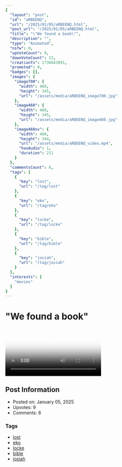 ```yaml
---
{
  "layout": "post",
  "id": "aRBEENQ",
  "url": "/2025/01/05/aRBEENQ.html",
  "post_url": "/2025/01/05/aRBEENQ.html",
  "title": "\"We found a book\"",
  "description": "",
  "type": "Animated",
  "nsfw": 0,
  "upVoteCount": 9,
  "downVoteCount": 23,
  "creationTs": 1736043091,
  "promoted": 0,
  "badges": [],
  "images": {
    "image700": {
      "width": 460,
      "height": 345,
      "url": "/assets/media/aRBEENQ_image700.jpg"
    },
    "image460": {
      "width": 460,
      "height": 345,
      "url": "/assets/media/aRBEENQ_image460.jpg"
    },
    "image460sv": {
      "width": 460,
      "height": 344,
      "url": "/assets/media/aRBEENQ_video.mp4",
      "hasAudio": 1,
      "duration": 211
    }
  },
  "commentsCount": 6,
  "tags": [
    {
      "key": "lost",
      "url": "/tag/lost"
    },
    {
      "key": "eko",
      "url": "/tag/eko"
    },
    {
      "key": "locke",
      "url": "/tag/locke"
    },
    {
      "key": "bible",
      "url": "/tag/bible"
    },
    {
      "key": "josiah",
      "url": "/tag/josiah"
    }
  ],
  "interests": [
    "movies"
  ]
}
---
```


# "We found a book"

<video controls playsinline loop poster="/assets/media/aRBEENQ_image460.jpg">
  <source src="/assets/media/aRBEENQ_video.mp4" type="video/mp4">
  Your browser does not support the video tag.
</video>

## Post Information

- Posted on: January 05, 2025
- Upvotes: 9
- Comments: 6

### Tags

- [lost](/tag/lost)
- [eko](/tag/eko)
- [locke](/tag/locke)
- [bible](/tag/bible)
- [josiah](/tag/josiah)
